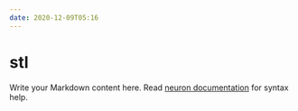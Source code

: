 ```yaml
---
date: 2020-12-09T05:16
---
```


# stl

Write your Markdown content here. Read [neuron documentation](https://neuron.zettel.page/2011404.html) for syntax help.

